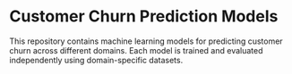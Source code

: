 # Customer Churn Prediction Models

This repository contains machine learning models for predicting customer churn across different domains. Each model is trained and evaluated independently using domain-specific datasets.
